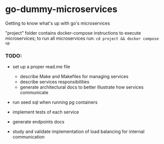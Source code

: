 # go-dummy-microservices
Getting to know what's up with go's microservices


"project" folder contains docker-compose instructions to execute microservices;
to run all microservices run: ``cd project && docker compose up``

### TODO:

- set up a proper read.me file
  - describe Make and Makefiles for managing services
  - describe services responsibilities
  - generate architectural docs to better illustrate how services communicate

- run seed sql when running pg containers
- implement tests of each service
- generate endpoints docs

- study and validate implementation of load balancing for internal communication